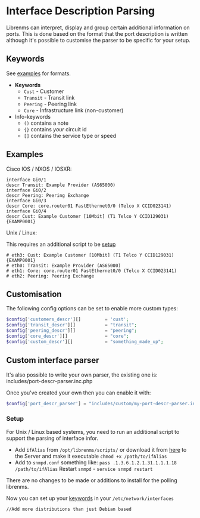 # Interface Description Parsing

Librenms can interpret, display and group certain additional information on ports.
This is done based on the format that the port description is written
although it's possible  to customise the parser to be specific for your setup.

## Keywords

See [examples](#examples) for formats.

- **Keywords**
  - `Cust`    - Customer
  - `Transit` - Transit link
  - `Peering` - Peering link
  - `Core`    - Infrastructure link (non-customer)
- Info-keywords
  - `()` contains a note
  - `{}` contains *your* circuit id
  - `[]` contains the service type or speed

## Examples

Cisco IOS / NXOS / IOSXR:

```text
interface Gi0/1
descr Transit: Example Provider (AS65000)
interface Gi0/2
descr Peering: Peering Exchange
interface Gi0/3
descr Core: core.router01 FastEthernet0/0 (Telco X CCID023141)
interface Gi0/4
descr Cust: Example Customer [10Mbit] (T1 Telco Y CCID129031) {EXAMP0001}
```

Unix / Linux:

This requires an additional script to be [setup](#setup)

```text
# eth3: Cust: Example Customer [10Mbit] (T1 Telco Y CCID129031) {EXAMP0001}
# eth0: Transit: Example Provider (AS65000)
# eth1: Core: core.router01 FastEthernet0/0 (Telco X CCID023141)
# eth2: Peering: Peering Exchange
```

## Customisation

The following config options can be set to enable more custom types:

```php
$config['customers_descr'][]         = 'cust';
$config['transit_descr'][]           = "transit";
$config['peering_descr'][]           = "peering";
$config['core_descr'][]              = "core";
$config['custom_descr'][]            = "something_made_up";
```

## Custom interface parser

It's also possible to write your own parser, the existing one is: includes/port-descr-parser.inc.php

Once you've created your own then you can enable it with:

```php
$config['port_descr_parser'] = "includes/custom/my-port-descr-parser.inc.php";
```

### Setup

For Unix / Linux based systems, you need to run an additional script
to support the parsing of interface infor.

- Add `ifAlias` from `/opt/librenms/scripts/` or download it from
  [here](https://github.com/librenms/librenms/blob/master/scripts/ifAlias)
  to the Server and make it executable `chmod +x /path/to/ifAlias`
- Add to `snmpd.conf` something like:
    ``pass .1.3.6.1.2.1.31.1.1.1.18 /path/to/ifAlias``
 Restart `snmpd` - `service snmpd restart`

There are no changes to be made or additions to install for the polling librenms.

Now you can set up your [keywords](#keywords) in your `/etc/network/interfaces`

``//Add more distributions than just Debian based``
